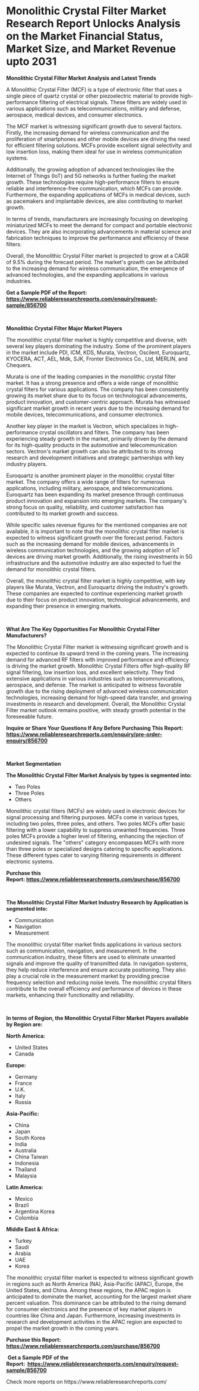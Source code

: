 <p><h1>Monolithic Crystal Filter Market Research Report Unlocks Analysis on the Market Financial Status, Market Size, and Market Revenue upto 2031</h1></p><p><strong>Monolithic Crystal Filter Market Analysis and Latest Trends</strong></p>
<p><p>A Monolithic Crystal Filter (MCF) is a type of electronic filter that uses a single piece of quartz crystal or other piezoelectric material to provide high-performance filtering of electrical signals. These filters are widely used in various applications such as telecommunications, military and defense, aerospace, medical devices, and consumer electronics.</p><p>The MCF market is witnessing significant growth due to several factors. Firstly, the increasing demand for wireless communication and the proliferation of smartphones and other mobile devices are driving the need for efficient filtering solutions. MCFs provide excellent signal selectivity and low insertion loss, making them ideal for use in wireless communication systems.</p><p>Additionally, the growing adoption of advanced technologies like the Internet of Things (IoT) and 5G networks is further fueling the market growth. These technologies require high-performance filters to ensure reliable and interference-free communication, which MCFs can provide. Furthermore, the expanding applications of MCFs in medical devices, such as pacemakers and implantable devices, are also contributing to market growth.</p><p>In terms of trends, manufacturers are increasingly focusing on developing miniaturized MCFs to meet the demand for compact and portable electronic devices. They are also incorporating advancements in material science and fabrication techniques to improve the performance and efficiency of these filters.</p><p>Overall, the Monolithic Crystal Filter market is projected to grow at a CAGR of 9.5% during the forecast period. The market's growth can be attributed to the increasing demand for wireless communication, the emergence of advanced technologies, and the expanding applications in various industries.</p></p>
<p><strong>Get a Sample PDF of the Report:&nbsp; <a href="https://www.reliableresearchreports.com/enquiry/request-sample/856700">https://www.reliableresearchreports.com/enquiry/request-sample/856700</a></strong></p>
<p>&nbsp;</p>
<p><strong>Monolithic Crystal Filter Major Market Players</strong></p>
<p><p>The monolithic crystal filter market is highly competitive and diverse, with several key players dominating the industry. Some of the prominent players in the market include PDI, ICM, KDS, Murata, Vectron, Oscilent, Euroquartz, KYOCERA, ACT, AEL, Mdk, SJK, Fronter Electronics Co., Ltd, MERLIN, and Chequers.</p><p>Murata is one of the leading companies in the monolithic crystal filter market. It has a strong presence and offers a wide range of monolithic crystal filters for various applications. The company has been consistently growing its market share due to its focus on technological advancements, product innovation, and customer-centric approach. Murata has witnessed significant market growth in recent years due to the increasing demand for mobile devices, telecommunications, and consumer electronics.</p><p>Another key player in the market is Vectron, which specializes in high-performance crystal oscillators and filters. The company has been experiencing steady growth in the market, primarily driven by the demand for its high-quality products in the automotive and telecommunication sectors. Vectron's market growth can also be attributed to its strong research and development initiatives and strategic partnerships with key industry players.</p><p>Euroquartz is another prominent player in the monolithic crystal filter market. The company offers a wide range of filters for numerous applications, including military, aerospace, and telecommunications. Euroquartz has been expanding its market presence through continuous product innovation and expansion into emerging markets. The company's strong focus on quality, reliability, and customer satisfaction has contributed to its market growth and success.</p><p>While specific sales revenue figures for the mentioned companies are not available, it is important to note that the monolithic crystal filter market is expected to witness significant growth over the forecast period. Factors such as the increasing demand for mobile devices, advancements in wireless communication technologies, and the growing adoption of IoT devices are driving market growth. Additionally, the rising investments in 5G infrastructure and the automotive industry are also expected to fuel the demand for monolithic crystal filters.</p><p>Overall, the monolithic crystal filter market is highly competitive, with key players like Murata, Vectron, and Euroquartz driving the industry's growth. These companies are expected to continue experiencing market growth due to their focus on product innovation, technological advancements, and expanding their presence in emerging markets.</p></p>
<p>&nbsp;</p>
<p><strong>What Are The Key Opportunities For Monolithic Crystal Filter Manufacturers?</strong></p>
<p><p>The Monolithic Crystal Filter market is witnessing significant growth and is expected to continue its upward trend in the coming years. The increasing demand for advanced RF filters with improved performance and efficiency is driving the market growth. Monolithic Crystal Filters offer high-quality RF signal filtering, low insertion loss, and excellent selectivity. They find extensive applications in various industries such as telecommunications, aerospace, and defense. The market is anticipated to witness favorable growth due to the rising deployment of advanced wireless communication technologies, increasing demand for high-speed data transfer, and growing investments in research and development. Overall, the Monolithic Crystal Filter market outlook remains positive, with steady growth potential in the foreseeable future.</p></p>
<p><strong>Inquire or Share Your Questions If Any Before Purchasing This Report: <a href="https://www.reliableresearchreports.com/enquiry/pre-order-enquiry/856700">https://www.reliableresearchreports.com/enquiry/pre-order-enquiry/856700</a></strong></p>
<p>&nbsp;</p>
<p><strong>Market Segmentation</strong></p>
<p><strong>The Monolithic Crystal Filter Market Analysis by types is segmented into:</strong></p>
<p><ul><li>Two Poles</li><li>Three Poles</li><li>Others</li></ul></p>
<p><p>Monolithic crystal filters (MCFs) are widely used in electronic devices for signal processing and filtering purposes. MCFs come in various types, including two poles, three poles, and others. Two poles MCFs offer basic filtering with a lower capability to suppress unwanted frequencies. Three poles MCFs provide a higher level of filtering, enhancing the rejection of undesired signals. The "others" category encompasses MCFs with more than three poles or specialized designs catering to specific applications. These different types cater to varying filtering requirements in different electronic systems.</p></p>
<p><strong>Purchase this Report:&nbsp;<a href="https://www.reliableresearchreports.com/purchase/856700">https://www.reliableresearchreports.com/purchase/856700</a></strong></p>
<p>&nbsp;</p>
<p><strong>The Monolithic Crystal Filter Market Industry Research by Application is segmented into:</strong></p>
<p><ul><li>Communication</li><li>Navigation</li><li>Measurement</li></ul></p>
<p><p>The monolithic crystal filter market finds applications in various sectors such as communication, navigation, and measurement. In the communication industry, these filters are used to eliminate unwanted signals and improve the quality of transmitted data. In navigation systems, they help reduce interference and ensure accurate positioning. They also play a crucial role in the measurement market by providing precise frequency selection and reducing noise levels. The monolithic crystal filters contribute to the overall efficiency and performance of devices in these markets, enhancing their functionality and reliability.</p></p>
<p>&nbsp;</p>
<p><strong>In terms of Region, the Monolithic Crystal Filter Market Players available by Region are:</strong></p>
<p>
    <p> <strong> North America: </strong>
        <ul>
            <li>United States</li>
            <li>Canada</li>
        </ul>
        </p> 
    <p> <strong> Europe: </strong>
        <ul>
            <li>Germany</li>
            <li>France</li>
            <li>U.K.</li>
            <li>Italy</li>
            <li>Russia</li>
        </ul>
        </p> 
    <p> <strong> Asia-Pacific: </strong>
        <ul>
            <li>China</li>
            <li>Japan</li>
            <li>South Korea</li>
            <li>India</li>
            <li>Australia</li>
            <li>China Taiwan</li>
            <li>Indonesia</li>
            <li>Thailand</li>
            <li>Malaysia</li>
        </ul>
        </p> 
    <p> <strong> Latin America: </strong>
        <ul>
            <li>Mexico</li>
            <li>Brazil</li>
            <li>Argentina Korea</li>
            <li>Colombia</li>
        </ul>
        </p> 
    <p> <strong> Middle East & Africa: </strong>
        <ul>
            <li>Turkey</li>
            <li>Saudi</li>
            <li>Arabia</li>
            <li>UAE</li>
            <li>Korea</li>
        </ul>
    </p>
    </p>
<p><p>The monolithic crystal filter market is expected to witness significant growth in regions such as North America (NA), Asia-Pacific (APAC), Europe, the United States, and China. Among these regions, the APAC region is anticipated to dominate the market, accounting for the largest market share percent valuation. This dominance can be attributed to the rising demand for consumer electronics and the presence of key market players in countries like China and Japan. Furthermore, increasing investments in research and development activities in the APAC region are expected to propel the market growth in the coming years.</p></p>
<p><strong>Purchase this Report: <a href="https://www.reliableresearchreports.com/purchase/856700">https://www.reliableresearchreports.com/purchase/856700</a></strong></p>
<p>&nbsp;<strong>Get a Sample PDF of the Report:&nbsp;&nbsp;<a href="https://www.reliableresearchreports.com/enquiry/request-sample/856700">https://www.reliableresearchreports.com/enquiry/request-sample/856700</a></strong></p>
<p><strong></strong></p>
<p>Check more reports on https://www.reliableresearchreports.com/</p>